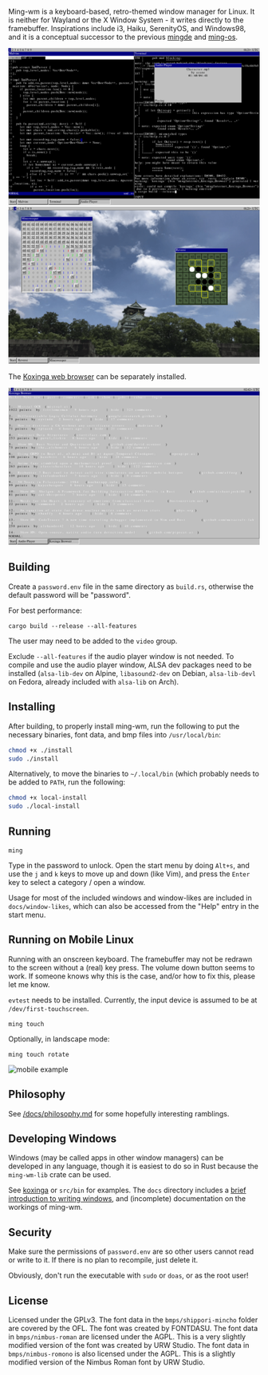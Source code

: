 Ming-wm is a keyboard-based, retro-themed window manager for Linux. It is neither for Wayland or the X Window System - it writes directly to the framebuffer. Inspirations include i3, Haiku, SerenityOS, and Windows98, and it is a conceptual successor to the previous [mingde](https://github.com/stjet/mingde) and [ming-os](https://github.com/stjet/ming-os).

![example 1](/docs/images/ws1.png)
![example 2](/docs/images/ws3.png)

The [Koxinga web browser](https://github.com/stjet/koxinga) can be separately installed.

![koxinga browser example](/docs/images/koxinga.png)

## Building

Create a `password.env` file in the same directory as `build.rs`, otherwise the default password will be "password".

For best performance:

```
cargo build --release --all-features
```

The user may need to be added to the `video` group.

Exclude `--all-features` if the audio player window is not needed. To compile and use the audio player window, ALSA dev packages need to be installed (`alsa-lib-dev` on Alpine, `libasound2-dev` on Debian, `alsa-lib-devl` on Fedora, already included with `alsa-lib` on Arch).

## Installing

After building, to properly install ming-wm, run the following to put the necessary binaries, font data, and bmp files into `/usr/local/bin`:

```bash
chmod +x ./install
sudo ./install
```

Alternatively, to move the binaries to `~/.local/bin` (which probably needs to be added to `PATH`, run the following:

```bash
chmod +x local-install
sudo ./local-install
```

## Running

```
ming
```

Type in the password to unlock. Open the start menu by doing `Alt+s`, and use the `j` and `k` keys to move up and down (like Vim), and press the `Enter` key to select a category / open a window.

Usage for most of the included windows and window-likes are included in `docs/window-likes`, which can also be accessed from the "Help" entry in the start menu.

## Running on Mobile Linux

Running with an onscreen keyboard. The framebuffer may not be redrawn to the screen without a (real) key press. The volume down button seems to work. If someone knows why this is the case, and/or how to fix this, please let me know.

`evtest` needs to be installed. Currently, the input device is assumed to be at `/dev/first-touchscreen`.

```
ming touch
```

Optionally, in landscape mode:

```
ming touch rotate
```

<image alt="mobile example" src="/docs/images/mobile.png" width="50%">

## Philosophy

See [/docs/philosophy.md](/docs/philosophy.md) for some hopefully interesting ramblings.

## Developing Windows

Windows (may be called apps in other window managers) can be developed in any language, though it is easiest to do so in Rust because the `ming-wm-lib` crate can be used.

See [koxinga](https://github.com/stjet/koxinga) or `src/bin` for examples. The `docs` directory includes a [brief introduction to writing windows](docs/system/writing_windows.md), and (incomplete) documentation on the workings of ming-wm.

## Security

Make sure the permissions of `password.env` are so other users cannot read or write to it. If there is no plan to recompile, just delete it.

Obviously, don't run the executable with `sudo` or `doas`, or as the root user!

## License

Licensed under the GPLv3. The font data in the `bmps/shippori-mincho` folder are covered by the OFL. The font was created by FONTDASU. The font data in `bmps/nimbus-roman` are licensed under the AGPL. This is a very slightly modified version of the font was created by URW Studio. The font data in `bmps/nimbus-romono` is also licensed under the AGPL. This is a slightly modified version of the Nimbus Roman font by URW Studio.

